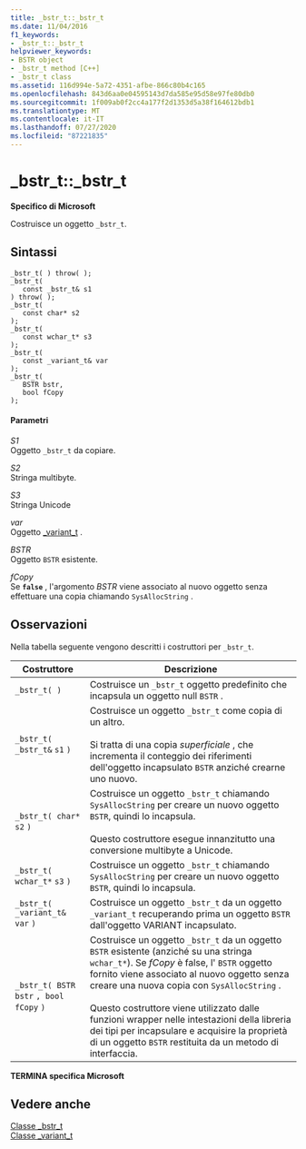 ```yaml
---
title: _bstr_t::_bstr_t
ms.date: 11/04/2016
f1_keywords:
- _bstr_t::_bstr_t
helpviewer_keywords:
- BSTR object
- _bstr_t method [C++]
- _bstr_t class
ms.assetid: 116d994e-5a72-4351-afbe-866c80b4c165
ms.openlocfilehash: 843d6aa0e04595143d7da585e95d58e97fe80db0
ms.sourcegitcommit: 1f009ab0f2cc4a177f2d1353d5a38f164612bdb1
ms.translationtype: MT
ms.contentlocale: it-IT
ms.lasthandoff: 07/27/2020
ms.locfileid: "87221835"
---
```

# <a name="_bstr_t_bstr_t"></a>_bstr_t::_bstr_t

**Specifico di Microsoft**

Costruisce un oggetto `_bstr_t`.

## <a name="syntax"></a>Sintassi

```
_bstr_t( ) throw( );
_bstr_t(
   const _bstr_t& s1
) throw( );
_bstr_t(
   const char* s2
);
_bstr_t(
   const wchar_t* s3
);
_bstr_t(
   const _variant_t& var
);
_bstr_t(
   BSTR bstr,
   bool fCopy
);
```

#### <a name="parameters"></a>Parametri

*S1*<br/>
Oggetto `_bstr_t` da copiare.

*S2*<br/>
Stringa multibyte.

*S3*<br/>
Stringa Unicode

*var*<br/>
Oggetto [_variant_t](../cpp/variant-t-class.md) .

*BSTR*<br/>
Oggetto `BSTR` esistente.

*fCopy*<br/>
Se **`false`** , l'argomento *BSTR* viene associato al nuovo oggetto senza effettuare una copia chiamando `SysAllocString` .

## <a name="remarks"></a>Osservazioni

Nella tabella seguente vengono descritti i costruttori per `_bstr_t`.

|Costruttore|Descrizione|
|-----------------|-----------------|
|`_bstr_t( )`|Costruisce un `_bstr_t` oggetto predefinito che incapsula un oggetto null `BSTR` .|
|`_bstr_t( _bstr_t&`  `s1`  `)`|Costruisce un oggetto `_bstr_t` come copia di un altro.<br /><br /> Si tratta di una copia *superficiale* , che incrementa il conteggio dei riferimenti dell'oggetto incapsulato `BSTR` anziché crearne uno nuovo.|
|`_bstr_t( char*`  `s2`  `)`|Costruisce un oggetto `_bstr_t` chiamando `SysAllocString` per creare un nuovo oggetto `BSTR`, quindi lo incapsula.<br /><br /> Questo costruttore esegue innanzitutto una conversione multibyte a Unicode.|
|`_bstr_t( wchar_t*`  `s3`  `)`|Costruisce un oggetto `_bstr_t` chiamando `SysAllocString` per creare un nuovo oggetto `BSTR`, quindi lo incapsula.|
|`_bstr_t( _variant_t&`  `var`  `)`|Costruisce un oggetto `_bstr_t` da un oggetto `_variant_t` recuperando prima un oggetto `BSTR` dall'oggetto VARIANT incapsulato.|
|`_bstr_t( BSTR`  `bstr` `, bool`  `fCopy`  `)`|Costruisce un oggetto `_bstr_t` da un oggetto `BSTR` esistente (anziché su una stringa `wchar_t*`). Se *fCopy* è false, l' `BSTR` oggetto fornito viene associato al nuovo oggetto senza creare una nuova copia con `SysAllocString` .<br /><br /> Questo costruttore viene utilizzato dalle funzioni wrapper nelle intestazioni della libreria dei tipi per incapsulare e acquisire la proprietà di un oggetto `BSTR` restituita da un metodo di interfaccia.|

**TERMINA specifica Microsoft**

## <a name="see-also"></a>Vedere anche

[Classe _bstr_t](../cpp/bstr-t-class.md)<br/>
[Classe _variant_t](../cpp/variant-t-class.md)

